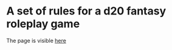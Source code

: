 # A set of rules for a d20 fantasy roleplay game

The page is visible [here](https://abregado.github.io/roleplay-book-gen/)
